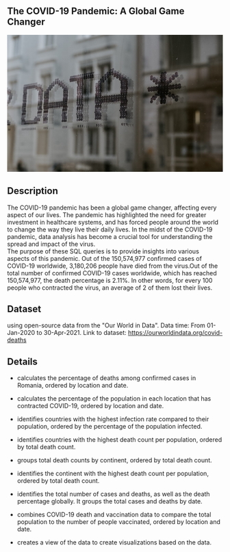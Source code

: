 ## The COVID-19 Pandemic: A Global Game Changer


![alt text](https://github.com/SaraBagherii/SaraBagherii.github.io/blob/main/images/pic05.jpg)
## Description

The COVID-19 pandemic has been a global game changer, affecting every aspect of our lives. 
The pandemic has highlighted the need for greater investment in healthcare systems, 
and has forced people around the world to change the way they live their daily lives.
In the midst of the COVID-19 pandemic, data analysis has become a crucial tool for understanding the spread and impact of the virus.<br /> 
The purpose of these SQL queries is to provide insights into various aspects of this pandemic.
Out of the 150,574,977 confirmed cases of COVID-19 worldwide, 3,180,206 people have died from the virus.Out of the total number of confirmed COVID-19 cases worldwide, which has reached 150,574,977, the death percentage is 2.11%. In other words, for every 100 people who contracted the virus, an average of 2 of them lost their lives.



## Dataset

using open-source data from the "Our World in Data".
Data time:  From 01-Jan-2020 to 30-Apr-2021.
Link to dataset: https://ourworldindata.org/covid-deaths

## Details

- calculates the percentage of deaths among confirmed cases in Romania, ordered by location and date.

- calculates the percentage of the population in each location that has contracted COVID-19, ordered by location and date.

- identifies countries with the highest infection rate compared to their population, ordered by the percentage of the population infected.

- identifies countries with the highest death count per population, ordered by total death count.

- groups total death counts by continent, ordered by total death count.

- identifies the continent with the highest death count per population, ordered by total death count.

-  identifies the total number of cases and deaths, as well as the death percentage globally. It groups the total cases and deaths by date.

- combines COVID-19 death and vaccination data to compare the total population to the number of people vaccinated, ordered by location and date.

- creates a view of the data to create visualizations based on the data.
